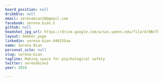 ```yaml
---
board_position: null
dribbble: null
email: serenabian18@gmail.com
facebook: serena.bian.5
github: null
headshot_jpg_url: https://drive.google.com/a/sas.upenn.edu/file/d/0BxTk1pr7UxOcTlYzMFhIcURidkE/view?usp=sharing
layout: member_page
linkedin: serena-bian-440155aa
name: Serena Bian
personal_site: null
slug: serena-bian
tagline: Making space for psychological safety
twitter: serenabian1
year: 2018

---
```

